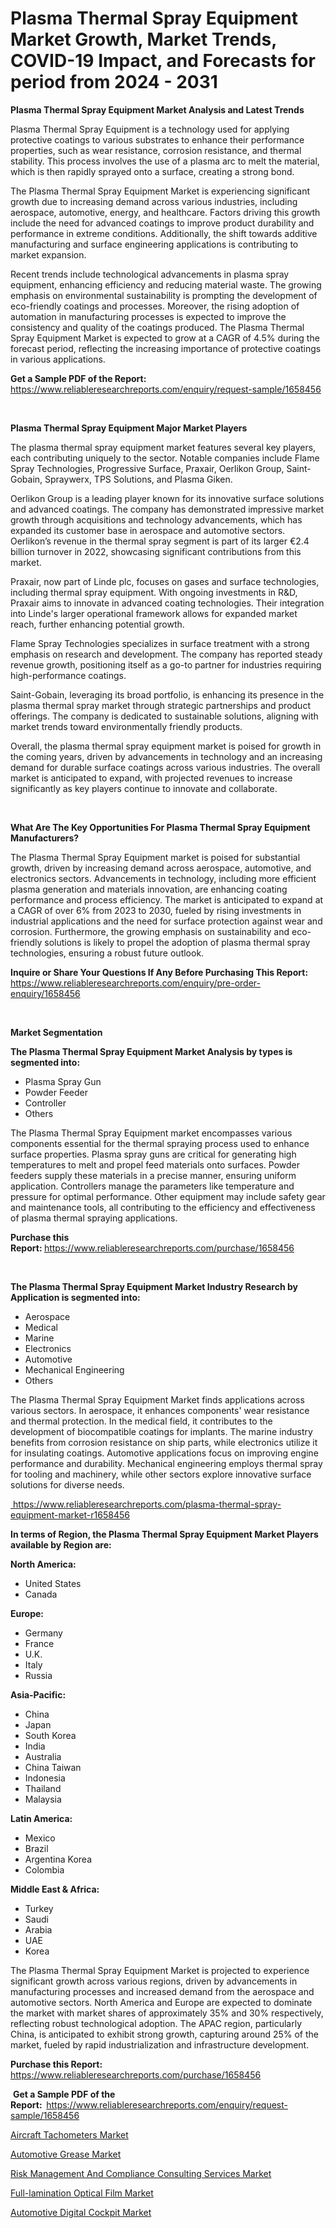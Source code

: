 <p><h1>Plasma Thermal Spray Equipment Market Growth, Market Trends, COVID-19 Impact, and Forecasts for period from 2024 - 2031</h1></p><p><strong>Plasma Thermal Spray Equipment Market Analysis and Latest Trends</strong></p>
<p><p>Plasma Thermal Spray Equipment is a technology used for applying protective coatings to various substrates to enhance their performance properties, such as wear resistance, corrosion resistance, and thermal stability. This process involves the use of a plasma arc to melt the material, which is then rapidly sprayed onto a surface, creating a strong bond.</p><p>The Plasma Thermal Spray Equipment Market is experiencing significant growth due to increasing demand across various industries, including aerospace, automotive, energy, and healthcare. Factors driving this growth include the need for advanced coatings to improve product durability and performance in extreme conditions. Additionally, the shift towards additive manufacturing and surface engineering applications is contributing to market expansion.</p><p>Recent trends include technological advancements in plasma spray equipment, enhancing efficiency and reducing material waste. The growing emphasis on environmental sustainability is prompting the development of eco-friendly coatings and processes. Moreover, the rising adoption of automation in manufacturing processes is expected to improve the consistency and quality of the coatings produced. The Plasma Thermal Spray Equipment Market is expected to grow at a CAGR of 4.5% during the forecast period, reflecting the increasing importance of protective coatings in various applications.</p></p>
<p><strong>Get a Sample PDF of the Report:&nbsp;</strong> <a href="https://www.reliableresearchreports.com/enquiry/request-sample/1658456?utm_campaign=11&utm_medium=2&utm_source=Github&utm_content=ia&utm_term=09122024&utm_id=plasma-thermal-spray-equipment">https://www.reliableresearchreports.com/enquiry/request-sample/1658456</a></p>
<p>&nbsp;</p>
<p><strong>Plasma Thermal Spray Equipment Major Market Players</strong></p>
<p><p>The plasma thermal spray equipment market features several key players, each contributing uniquely to the sector. Notable companies include Flame Spray Technologies, Progressive Surface, Praxair, Oerlikon Group, Saint-Gobain, Spraywerx, TPS Solutions, and Plasma Giken.</p><p>Oerlikon Group is a leading player known for its innovative surface solutions and advanced coatings. The company has demonstrated impressive market growth through acquisitions and technology advancements, which has expanded its customer base in aerospace and automotive sectors. Oerlikon’s revenue in the thermal spray segment is part of its larger €2.4 billion turnover in 2022, showcasing significant contributions from this market.</p><p>Praxair, now part of Linde plc, focuses on gases and surface technologies, including thermal spray equipment. With ongoing investments in R&D, Praxair aims to innovate in advanced coating technologies. Their integration into Linde's larger operational framework allows for expanded market reach, further enhancing potential growth.</p><p>Flame Spray Technologies specializes in surface treatment with a strong emphasis on research and development. The company has reported steady revenue growth, positioning itself as a go-to partner for industries requiring high-performance coatings.</p><p>Saint-Gobain, leveraging its broad portfolio, is enhancing its presence in the plasma thermal spray market through strategic partnerships and product offerings. The company is dedicated to sustainable solutions, aligning with market trends toward environmentally friendly products.</p><p>Overall, the plasma thermal spray equipment market is poised for growth in the coming years, driven by advancements in technology and an increasing demand for durable surface coatings across various industries. The overall market is anticipated to expand, with projected revenues to increase significantly as key players continue to innovate and collaborate.</p></p>
<p>&nbsp;</p>
<p><strong>What Are The Key Opportunities For Plasma Thermal Spray Equipment Manufacturers?</strong></p>
<p><p>The Plasma Thermal Spray Equipment market is poised for substantial growth, driven by increasing demand across aerospace, automotive, and electronics sectors. Advancements in technology, including more efficient plasma generation and materials innovation, are enhancing coating performance and process efficiency. The market is anticipated to expand at a CAGR of over 6% from 2023 to 2030, fueled by rising investments in industrial applications and the need for surface protection against wear and corrosion. Furthermore, the growing emphasis on sustainability and eco-friendly solutions is likely to propel the adoption of plasma thermal spray technologies, ensuring a robust future outlook.</p></p>
<p><strong>Inquire or Share Your Questions If Any Before Purchasing This Report:</strong> <a href="https://www.reliableresearchreports.com/enquiry/pre-order-enquiry/1658456?utm_campaign=11&utm_medium=2&utm_source=Github&utm_content=ia&utm_term=09122024&utm_id=plasma-thermal-spray-equipment">https://www.reliableresearchreports.com/enquiry/pre-order-enquiry/1658456</a></p>
<p>&nbsp;</p>
<p><strong>Market Segmentation</strong></p>
<p><strong>The Plasma Thermal Spray Equipment Market Analysis by types is segmented into:</strong></p>
<p><ul><li>Plasma Spray Gun</li><li>Powder Feeder</li><li>Controller</li><li>Others</li></ul></p>
<p><p>The Plasma Thermal Spray Equipment market encompasses various components essential for the thermal spraying process used to enhance surface properties. Plasma spray guns are critical for generating high temperatures to melt and propel feed materials onto surfaces. Powder feeders supply these materials in a precise manner, ensuring uniform application. Controllers manage the parameters like temperature and pressure for optimal performance. Other equipment may include safety gear and maintenance tools, all contributing to the efficiency and effectiveness of plasma thermal spraying applications.</p></p>
<p><strong>Purchase this Report:&nbsp;</strong><a href="https://www.reliableresearchreports.com/purchase/1658456?utm_campaign=11&utm_medium=2&utm_source=Github&utm_content=ia&utm_term=09122024&utm_id=plasma-thermal-spray-equipment">https://www.reliableresearchreports.com/purchase/1658456</a></p>
<p>&nbsp;</p>
<p><strong>The Plasma Thermal Spray Equipment Market Industry Research by Application is segmented into:</strong></p>
<p><ul><li>Aerospace</li><li>Medical</li><li>Marine</li><li>Electronics</li><li>Automotive</li><li>Mechanical Engineering</li><li>Others</li></ul></p>
<p><p>The Plasma Thermal Spray Equipment Market finds applications across various sectors. In aerospace, it enhances components' wear resistance and thermal protection. In the medical field, it contributes to the development of biocompatible coatings for implants. The marine industry benefits from corrosion resistance on ship parts, while electronics utilize it for insulating coatings. Automotive applications focus on improving engine performance and durability. Mechanical engineering employs thermal spray for tooling and machinery, while other sectors explore innovative surface solutions for diverse needs.</p></p>
<p><a href="https://www.reliableresearchreports.com/plasma-thermal-spray-equipment-market-r1658456?utm_campaign=11&utm_medium=2&utm_source=Github&utm_content=ia&utm_term=09122024&utm_id=plasma-thermal-spray-equipment">&nbsp;https://www.reliableresearchreports.com/plasma-thermal-spray-equipment-market-r1658456</a></p>
<p><strong>In terms of Region, the Plasma Thermal Spray Equipment Market Players available by Region are:</strong></p>
<p>
    <p> <strong> North America: </strong>
        <ul>
            <li>United States</li>
            <li>Canada</li>
        </ul>
        </p> 
    <p> <strong> Europe: </strong>
        <ul>
            <li>Germany</li>
            <li>France</li>
            <li>U.K.</li>
            <li>Italy</li>
            <li>Russia</li>
        </ul>
        </p> 
    <p> <strong> Asia-Pacific: </strong>
        <ul>
            <li>China</li>
            <li>Japan</li>
            <li>South Korea</li>
            <li>India</li>
            <li>Australia</li>
            <li>China Taiwan</li>
            <li>Indonesia</li>
            <li>Thailand</li>
            <li>Malaysia</li>
        </ul>
        </p> 
    <p> <strong> Latin America: </strong>
        <ul>
            <li>Mexico</li>
            <li>Brazil</li>
            <li>Argentina Korea</li>
            <li>Colombia</li>
        </ul>
        </p> 
    <p> <strong> Middle East & Africa: </strong>
        <ul>
            <li>Turkey</li>
            <li>Saudi</li>
            <li>Arabia</li>
            <li>UAE</li>
            <li>Korea</li>
        </ul>
    </p>
    </p>
<p><p>The Plasma Thermal Spray Equipment Market is projected to experience significant growth across various regions, driven by advancements in manufacturing processes and increased demand from the aerospace and automotive sectors. North America and Europe are expected to dominate the market with market shares of approximately 35% and 30% respectively, reflecting robust technological adoption. The APAC region, particularly China, is anticipated to exhibit strong growth, capturing around 25% of the market, fueled by rapid industrialization and infrastructure development.</p></p>
<p><strong>Purchase this Report: </strong><a href="https://www.reliableresearchreports.com/purchase/1658456?utm_campaign=11&utm_medium=2&utm_source=Github&utm_content=ia&utm_term=09122024&utm_id=plasma-thermal-spray-equipment">https://www.reliableresearchreports.com/purchase/1658456</a></p>
<p>&nbsp;<strong>Get a Sample PDF of the Report:&nbsp;&nbsp;</strong><a href="https://www.reliableresearchreports.com/enquiry/request-sample/1658456?utm_campaign=11&utm_medium=2&utm_source=Github&utm_content=ia&utm_term=09122024&utm_id=plasma-thermal-spray-equipment">https://www.reliableresearchreports.com/enquiry/request-sample/1658456</a></p>
<p><strong></strong></p>
<p><p><a href="https://www.linkedin.com/pulse/evaluating-aircraft-tachometers-market-2024-2031-trends-bd6le?utm_campaign=11&utm_medium=2&utm_source=Github&utm_content=ia&utm_term=09122024&utm_id=plasma-thermal-spray-equipment">Aircraft Tachometers Market</a></p><p><a href="https://www.linkedin.com/pulse/success-road-map-growing-automotive-grease-market-industrys-5wxee?utm_campaign=11&utm_medium=2&utm_source=Github&utm_content=ia&utm_term=09122024&utm_id=plasma-thermal-spray-equipment">Automotive Grease Market</a></p><p><a href="https://github.com/ChiragRp1/Market-Research-Report-List-6/blob/main/risk-management-and-compliance-consulting-services-market.md?utm_campaign=11&utm_medium=2&utm_source=Github&utm_content=ia&utm_term=09122024&utm_id=plasma-thermal-spray-equipment">Risk Management And Compliance Consulting Services Market</a></p><p><a href="https://github.com/gukenneth26571/Market-Research-Report-List-1/blob/main/full-lamination-optical-film-market.md?utm_campaign=11&utm_medium=2&utm_source=Github&utm_content=ia&utm_term=09122024&utm_id=plasma-thermal-spray-equipment">Full-lamination Optical Film Market</a></p><p><a href="https://www.linkedin.com/pulse/insights-automotive-digital-cockpit-market-size-which-expanding-dxtxe?utm_campaign=11&utm_medium=2&utm_source=Github&utm_content=ia&utm_term=09122024&utm_id=plasma-thermal-spray-equipment">Automotive Digital Cockpit Market</a></p></p>